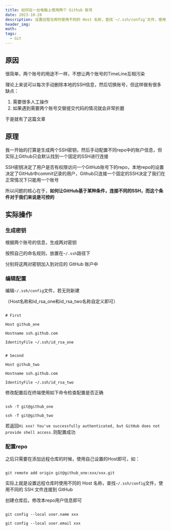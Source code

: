 ```yaml
---
title: 如何在一台电脑上使用两个 Github 账号
date: 2023-10-28
description: 设置远程仓库时使用不同的 Host 名称，查找`~/.ssh/config`文件，使用不同的 SSH 文件连接到 GitHub
header_img: 
math: 
tags:
  - Git
---
```


## 原因

很简单，两个账号的用途不一样，不想让两个账号的TimeLine互相污染  

理论上来说可以每次手动删除本地的SSH信息，然后切换账号，但这样做有很多缺点： 

1. 需要很多人工操作 
2. 如果遇到需要两个账号交替提交代码的情况就会非常折磨		


于是就有了这篇文章

## 原理

我一开始的打算是生成两个SSH密钥，然后手动配置不同repo中的账户信息，但实际上Github只会默认找到一个固定的SSH进行连接


SSH密钥决定了用户是否有权限访问一个GitHub账号下的repo，本地repo的设置决定了GitHub中commit记录的用户，Github只连接一个固定的SSH决定了我们在正常情况下只能用一个账号


所以问题的核心在于，**如何让GitHub基于某种条件，连接不同的SSH，而这个条件对于我们来说是可控的**

## 实际操作

### 生成密钥

根据两个账号的信息，生成两对密钥  

按照自己的命名规则，放置在`~/.ssh`路径下  

分别将这两对密钥加入到对应的 GitHub 账户中


### 编辑配置

编辑`~/.ssh/config`文件，若无则新建  

（Host名称和id_rsa_one和id_rsa_two名称自定义即可）

```text

# First

Host github_one

Hostname ssh.github.com

IdentityFile ~/.ssh/id_rsa_one


# Second

Host github_two

Hostname ssh.github.com

IdentityFile ~/.ssh/id_rsa_two

```

修改配置后在终端使用如下命令检查配置是否正确

```

ssh -T git@github_one

ssh -T git@github_two

```

若返回`Hi xxx! You've successfully authenticated, but GitHub does not provide shell access.`则配置成功

### 配置repo

之后只需要在添加远程仓库的时候，使用自己设置的Host即可，如：

````text

git remote add origin git@github_one:xxx/xxx.git

````

实际上就是设置远程仓库时使用不同的 Host 名称，查找`~/.ssh/config`文件，使用不同的 SSH 文件连接到 GitHub


创建仓库后，修改本repo用户信息即可

```

git config --local user.name xxx

git config --local user.email xxx

```

